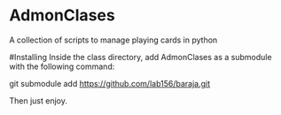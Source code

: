 # AdmonClases 
A collection of scripts to manage playing cards in python

#Installing
Inside the class directory, add AdmonClases as a submodule with the following command:

git submodule add https://github.com/lab156/baraja.git

Then just enjoy. 
